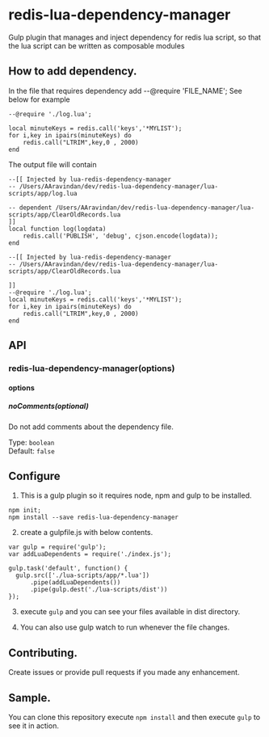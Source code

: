 # redis-lua-dependency-manager
Gulp plugin that manages and inject dependency for redis lua script, so that the lua script can be written as composable modules


## How to add dependency.

In the file that requires dependency add --@require 'FILE_NAME'; See below for example

```
--@require './log.lua';

local minuteKeys = redis.call('keys','*MYLIST');
for i,key in ipairs(minuteKeys) do
    redis.call("LTRIM",key,0 , 2000)
end

```

The output file will contain

```
--[[ Injected by lua-redis-dependency-manager 
-- /Users/AAravindan/dev/redis-lua-dependency-manager/lua-scripts/app/log.lua

-- dependent /Users/AAravindan/dev/redis-lua-dependency-manager/lua-scripts/app/ClearOldRecords.lua 
]]
local function log(logdata)
    redis.call('PUBLISH', 'debug', cjson.encode(logdata));
end

--[[ Injected by lua-redis-dependency-manager 
-- /Users/AAravindan/dev/redis-lua-dependency-manager/lua-scripts/app/ClearOldRecords.lua

]]
--@require './log.lua';
local minuteKeys = redis.call('keys','*MYLIST');
for i,key in ipairs(minuteKeys) do
    redis.call("LTRIM",key,0 , 2000)
end

```

## API

### redis-lua-dependency-manager(options)

#### options

##### noComments(optional)

Do not add comments about the dependency file.

Type: `boolean`<br>
Default: `false`

## Configure

1. This is a gulp plugin so it requires node, npm and gulp to be installed.

```
npm init;
npm install --save redis-lua-dependency-manager 
```

2. create a gulpfile.js with below contents.

```
var gulp = require('gulp');
var addLuaDependents = require('./index.js');

gulp.task('default', function() {
  gulp.src(['./lua-scripts/app/*.lua'])
      .pipe(addLuaDependents())
      .pipe(gulp.dest('./lua-scripts/dist'))
});

```

3. execute `gulp` and you can see your files available in dist directory.

4. You can also use gulp watch to run whenever the file changes.

## Contributing.

Create issues or provide pull requests if you made any enhancement.


## Sample.

You can clone this repository execute `npm install` and then execute `gulp` to see it in action.